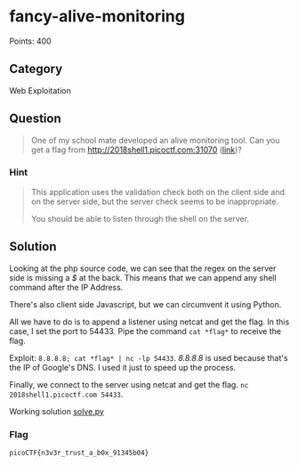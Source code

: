 # fancy-alive-monitoring
Points: 400

## Category
Web Exploitation

## Question
>One of my school mate developed an alive monitoring tool. Can you get a flag from http://2018shell1.picoctf.com:31070 ([link](http://2018shell1.picoctf.com:31070/))? 

### Hint
>This application uses the validation check both on the client side and on the server side, but the server check seems to be inappropriate.
>
>You should be able to listen through the shell on the server.

## Solution
Looking at the php source code, we can see that the regex on the server side is missing a _$_ at the back. This means that we can append any shell command after the IP Address.

There's also client side Javascript, but we can circumvent it using Python.

All we have to do is to append a listener using netcat and get the flag. In this case, I set the port to 54433. Pipe the command `cat *flag*` to receive the flag.

Exploit: `8.8.8.8; cat *flag* | nc -lp 54433`. _8.8.8.8_ is used because that's the IP of Google's DNS. I used it just to speed up the process.

Finally, we connect to the server using netcat and get the flag. `nc 2018shell1.picoctf.com 54433`.

Working solution [solve.py](solution/solve.py)

### Flag
`picoCTF{n3v3r_trust_a_b0x_91345b04}`
